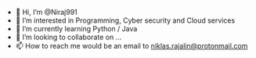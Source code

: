 - 👋 Hi, I’m @Niraj991
- 👀 I’m interested in Programming, Cyber security and Cloud services
- 🌱 I’m currently learning Python / Java
- 💞️ I’m looking to collaborate on ...
- 📫 How to reach me would be an email to niklas.rajalin@protonmail.com
<!---
Niraj991/Niraj991 is a ✨ special ✨ repository because its `README.md` (this file) appears on your GitHub profile.
You can click the Preview link to take a look at your changes.
--->
